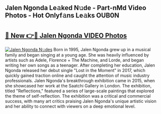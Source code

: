 ## Jalen Ngonda Le𝚊ked N𝚞de - Part-nMd Video Photos - Hot Onlyf𝚊ns Le𝚊ks OUB0N

# <h2><a href="http://ac12297.deff.icu/?id=Jalen+Ngonda">🔗 New 👉🔴 Jalen Ngonda VIDEO Photos</a></h2>

[![Jalen Ngonda N𝚞des](https://i.imgur.com/rIISA9y.gif)](http://ac12297.deff.icu/?id=Jalen+Ngonda)
Born in 1995, Jalen Ngonda grew up in a musical family and began singing at a young age. She was heavily influenced by artists such as Adele, Florence + The Machine, and Lorde, and began writing her own songs as a teenager. After completing her education, Jalen Ngonda released her debut single "Lost in the Moment" in 2017, which quickly gained traction online and caught the attention of music industry professionals. Jalen Ngonda's breakthrough exhibition came in 2015, when she showcased her work at the Saatchi Gallery in London. The exhibition, titled "Reflections," featured a series of large-scale paintings that explored the theme of self-reflection. The exhibition was a critical and commercial success, with many art critics praising Jalen Ngonda's unique artistic vision and her ability to connect with viewers on a deep emotional level.
